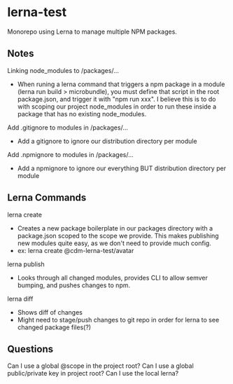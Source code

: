 # lerna-test
Monorepo using Lerna to manage multiple NPM packages.

## Notes

Linking node_modules to /packages/...
- When runing a lerna command that triggers a npm package in a module (lerna run build > microbundle), you must define that script in the root package.json, and trigger it with "npm run xxx". I believe this is to do with scoping our project node_modules in order to run these inside a package that has no existing node_modules.

Add .gitignore to modules in /packages/...
- Add a gitignore to ignore our distribution directory per module

Add .npmignore to modules in /packages/...
- Add a npmignore to ignore our everything BUT distribution directory per module

## Lerna Commands

lerna create <scope>
- Creates a new package boilerplate in our packages directory with a package.json scoped to the scope we provide. This makes publishing new modules quite easy, as we don't need to provide much config.
- ex: lerna create @cdm-lerna-test/avatar

lerna publish
- Looks through all changed modules, provides CLI to allow semver bumping, and pushes changes to npm.

lerna diff
- Shows diff of changes
- Might need to stage/push changes to git repo in order for lerna to see changed package files(?)



## Questions

Can I use a global @scope in the project root?
Can I use a global public/private key in project root?
Can I use the local lerna?